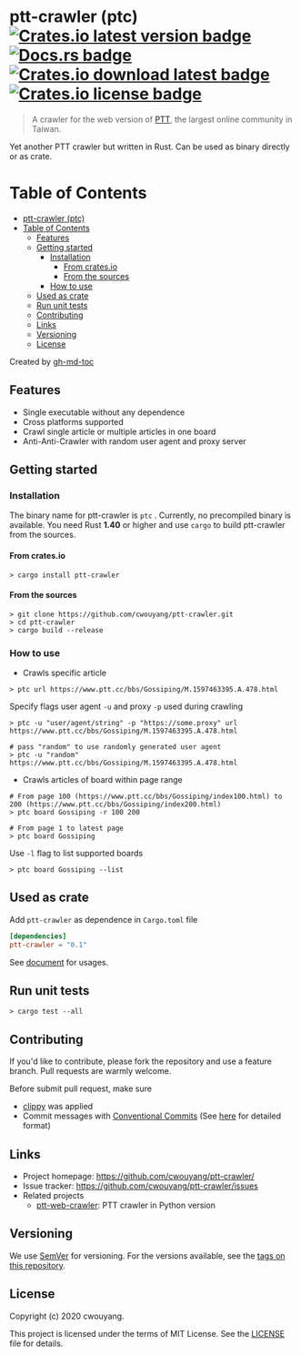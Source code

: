 # ptt-crawler (ptc)&emsp; [![Crates.io latest version badge]][Crates.io link] [![Docs.rs badge]][Docs.rs link] [![Crates.io download latest badge]][Crates.io link] [![Crates.io license badge]][License file]

[Crates.io latest version badge]: https://img.shields.io/crates/v/ptt-crawler
[Crates.io link]: https://crates.io/crates/ptt-crawler
[Crates.io download latest badge]: https://img.shields.io/crates/d/ptt-crawler
[Crates.io license badge]: https://img.shields.io/crates/l/ptt-crawler
[Docs.rs badge]: https://docs.rs/ptt-crawler/badge.svg
[Docs.rs link]: https://docs.rs/ptt-crawler/
[License file]: https://github.com/cwouyang/ptt-crawler/blob/master/LICENSE

> A crawler for the web version of [PTT](https://www.ptt.cc/index.html), the largest online community in Taiwan.

Yet another PTT crawler but written in Rust. Can be used as binary directly or as crate.

Table of Contents
=================

   * [ptt-crawler (ptc)](#ptt-crawler-ptc----)
   * [Table of Contents](#table-of-contents)
      * [Features](#features)
      * [Getting started](#getting-started)
         * [Installation](#installation)
            * [From crates.io](#from-cratesio)
            * [From the sources](#from-the-sources)
         * [How to use](#how-to-use)
      * [Used as crate](#used-as-crate)
      * [Run unit tests](#run-unit-tests)
      * [Contributing](#contributing)
      * [Links](#links)
      * [Versioning](#versioning)
      * [License](#license)

Created by [gh-md-toc](https://github.com/ekalinin/github-markdown-toc)

## Features

* Single executable without any dependence
* Cross platforms supported
* Crawl single article or multiple articles in one board
* Anti-Anti-Crawler with random user agent and proxy server

## Getting started

### Installation

The binary name for ptt-crawler is `ptc` . 
Currently, no precompiled binary is available.
You need Rust **1.40** or higher and use `cargo` to build ptt-crawler from the sources.

#### From crates.io

``` shell
> cargo install ptt-crawler
```

#### From the sources

``` shell
> git clone https://github.com/cwouyang/ptt-crawler.git
> cd ptt-crawler
> cargo build --release
```

### How to use

* Crawls specific article

``` shell
> ptc url https://www.ptt.cc/bbs/Gossiping/M.1597463395.A.478.html
```

Specify flags user agent `-u` and proxy `-p` used during crawling

``` shell
> ptc -u "user/agent/string" -p "https://some.proxy" url https://www.ptt.cc/bbs/Gossiping/M.1597463395.A.478.html

# pass "random" to use randomly generated user agent
> ptc -u "random" https://www.ptt.cc/bbs/Gossiping/M.1597463395.A.478.html
```

* Crawls articles of board within page range

``` shell
# From page 100 (https://www.ptt.cc/bbs/Gossiping/index100.html) to 200 (https://www.ptt.cc/bbs/Gossiping/index200.html)
> ptc board Gossiping -r 100 200

# From page 1 to latest page
> ptc board Gossiping
```

Use `-l` flag to list supported boards

``` shell
> ptc board Gossiping --list
````

## Used as crate

Add `ptt-crawler` as dependence in `Cargo.toml` file

``` toml
[dependencies]
ptt-crawler = "0.1"
```

See [document](https://docs.rs/ptt-crawler/) for usages.

## Run unit tests

``` shell
> cargo test --all
```

## Contributing

If you'd like to contribute, please fork the repository and use a feature
branch. Pull requests are warmly welcome.

Before submit pull request, make sure 

* [clippy](https://github.com/rust-lang/rust-clippy) was applied
* Commit messages with [Conventional Commits](https://www.conventionalcommits.org/) (See [here](https://github.com/angular/angular/blob/master/CONTRIBUTING.md#-commit-message-format) for detailed format)

## Links

* Project homepage: https://github.com/cwouyang/ptt-crawler/
* Issue tracker: https://github.com/cwouyang/ptt-crawler/issues
* Related projects
  + [ptt-web-crawler](https://github.com/jwlin/ptt-web-crawler): PTT crawler in Python version

  

## Versioning

We use [SemVer](https://semver.org/) for versioning. For the versions available, see the [tags on this repository](https://github.com/cwouyang/ptt-crawler/tags).

## License

Copyright (c) 2020 cwouyang.

This project is licensed under the terms of MIT License. See the [LICENSE]((https://github.com/cwouyang/ptt-crawler/blob/master/LICENSE)) file for details.
